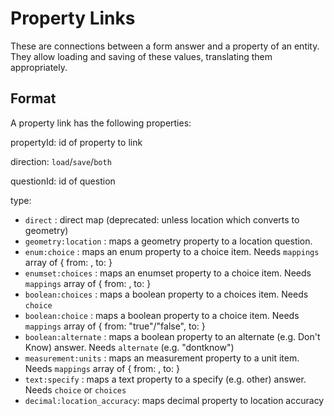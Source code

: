 # Property Links

These are connections between a form answer and a property of an entity. They allow loading and saving of these values, translating them appropriately.

## Format

A property link has the following properties:

propertyId: id of property to link

direction: `load`/`save`/`both`

questionId: id of question

type: 

* `direct` : direct map (deprecated: unless location which converts to geometry)
* `geometry:location` : maps a geometry property to a location question. 
* `enum:choice` : maps an enum property to a choice item. Needs `mappings` array of { from: <enum code>, to: <choice id> }
* `enumset:choices` : maps an enumset property to a choice item. Needs `mappings` array of { from: <enum code>, to: <choice id> }
* `boolean:choices` : maps a boolean property to a choices item. Needs `choice`
* `boolean:choice` : maps a boolean property to a choice item. Needs `mappings` array of { from: "true"/"false", to: <choice id> }
* `boolean:alternate` : maps a boolean property to an alternate (e.g. Don't Know) answer. Needs `alternate` (e.g. "dontknow")
* `measurement:units` : maps an measurement property to a unit item. Needs `mappings` array of { from: <entity unit id>, to: <question units id> }
* `text:specify` : maps a text property to a specify (e.g. other) answer. Needs `choice` or `choices`
* `decimal:location_accuracy`: maps decimal property to location accuracy

